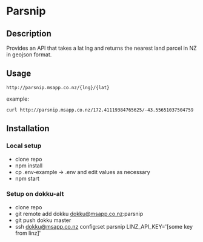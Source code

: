 Parsnip
=======

## Description

Provides an API that takes a lat lng and returns the nearest land parcel in
NZ in geojson format.

## Usage

`http://parsnip.msapp.co.nz/{lng}/{lat}`

example:
```
curl http://parsnip.msapp.co.nz/172.41119384765625/-43.55651037504759
```

## Installation

### Local setup

- clone repo
- npm install
- cp .env-example -> .env and edit values as necessary
- npm start

### Setup on dokku-alt

- clone repo
- git remote add dokku dokku@msapp.co.nz:parsnip
- git push dokku master
- ssh dokku@msapp.co.nz config:set parsnip LINZ_API_KEY='[some key from linz]'
